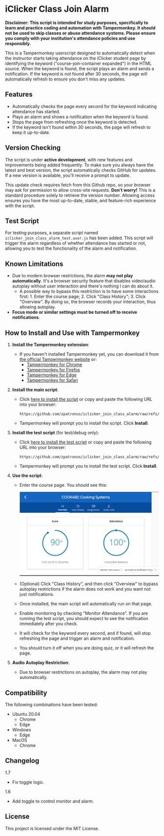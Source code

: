 # iClicker Class Join Alarm

**Disclaimer: This script is intended for study purposes, specifically to learn and practice coding and automation with Tampermonkey. It should not be used to skip classes or abuse attendance systems. Please ensure you comply with your institution's attendance policies and use responsibly.**

This is a Tampermonkey userscript designed to automatically detect when the instructor starts taking attendance on the iClicker student page by identifying the keyword ("course-join-container expanded") in the HTML source. When the keyword is found, the script plays an alarm and sends a notification. If the keyword is not found after 30 seconds, the page will automatically refresh to ensure you don't miss any updates.

## Features

- Automatically checks the page every second for the keyword indicating attendance has started.
- Plays an alarm and shows a notification when the keyword is found.
- Stops the page from refreshing once the keyword is detected.
- If the keyword isn't found within 30 seconds, the page will refresh to keep it up-to-date.

## Version Checking

The script is under **active development**, with new features and improvements being added frequently. To make sure you always have the latest and best version, the script automatically checks GitHub for updates. If a new version is available, you'll receive a prompt to update.

This update check requires fetch from this Github repo, so your browser may ask for permission to allow cross-site requests. **Don't worry!** This is a standard procedure solely to retrieve the version number. Allowing access ensures you have the most up-to-date, stable, and feature-rich experience with the script.

## Test Script

For testing purposes, a separate script named `iclicker_join_class_alarm_test.user.js` has been added. This script will trigger the alarm regardless of whether attendance has started or not, allowing you to test the functionality of the alarm and notification.

## Known Limitations

- Due to modern browser restrictions, the alarm **may not play automatically**. It's a browser security feature that disables video/audio autoplay without user interaction and there's nothing I can do about it.
  - A possible way to bypass this restriction is to have some interactions first: 1. Enter the course page; 2. Click "Class History"; 3. Click "Overview". By doing so, the browser records your interaction, thus allowing autoplay.
- **Focus mode or similar settings must be turned off to receive notifications**.

## How to Install and Use with Tampermonkey

1. **Install the Tampermonkey extension**:
   - If you haven't installed Tampermonkey yet, you can download it from [the official Tampermonkey website](https://www.tampermonkey.net/) or:
     - [Tampermonkey for Chrome](https://chromewebstore.google.com/detail/tampermonkey/dhdgffkkebhmkfjojejmpbldmpobfkfo)
     - [Tampermonkey for Firefox](https://addons.mozilla.org/en-US/firefox/addon/tampermonkey/)
     - [Tampermonkey for Edge](https://microsoftedge.microsoft.com/addons/detail/iikmkjmpaadaobahmlepeloendndfphd)
     - [Tampermonkey for Safari](https://apps.apple.com/us/app/tampermonkey/id1482490089)

2. **Install the main script**:
   - Click [here to install the script](https://github.com/zpatronus/iclicker_join_class_alarm/raw/refs/heads/main/iclicker_join_class_alarm.user.js) or copy and paste the following URL into your browser:

     ```
     https://github.com/zpatronus/iclicker_join_class_alarm/raw/refs/heads/main/iclicker_join_class_alarm.user.js
     ```

   - Tampermonkey will prompt you to install the script. Click **Install**.

3. **Install the test script** (for test/debug only):
   - Click [here to install the test script](https://github.com/zpatronus/iclicker_join_class_alarm/raw/refs/heads/main/iclicker_join_class_alarm_test.user.js) or copy and paste the following URL into your browser:

     ```
     https://github.com/zpatronus/iclicker_join_class_alarm/raw/refs/heads/main/iclicker_join_class_alarm_test.user.js
     ```

   - Tampermonkey will prompt you to install the test script. Click **Install**.

4. **Use the script**:

   - Enter the course page. You should see this:

     ![](./README.assets/image.png)

   - (Optional) Click "Class History", and then click "Overview" to bypass autoplay restrictions if the alarm does not work and you want not just notifications.
   - Once installed, the main script will automatically run on that page.
   - Enable monitoring by checking "Monitor Attendance". If you are running the test script, you should expect to see the notification immediately after you check.
   - It will check for the keyword every second, and if found, will stop refreshing the page and trigger an alarm and notification.
   - You should turn it off when you are doing quiz, or it will refresh the page.

5. **Audio Autoplay Restriction**:
   - Due to browser restrictions on autoplay, the alarm may not play automatically.

## Compatibility

The following combinations have been tested:

- Ubuntu 20.04
  - Chrome
  - Edge
- Windows
  - Edge
- MacOS
  - Chrome

## Changelog

1.7

- Fix toggle logic.

1.6

- Add toggle to control monitor and alarm.

## License

This project is licensed under the MIT License.
